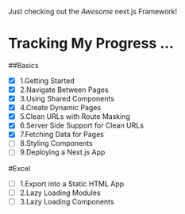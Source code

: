 Just checking out the *Awesome* next.js Framework! 

# Tracking My Progress ...

##Basics

* [X] 1.Getting Started
* [X] 2.Navigate Between Pages
* [X] 3.Using Shared Components
* [X] 4.Create Dynamic Pages
* [X] 5.Clean URLs with Route Masking
* [X] 6.Server Side Support for Clean URLs
* [X] 7.Fetching Data for Pages
* [ ] 8.Styling Components
* [ ] 9.Deploying a Next.js App

#Excel

* [ ] 1.Export into a Static HTML App
* [ ] 2.Lazy Loading Modules
* [ ] 3.Lazy Loading Components